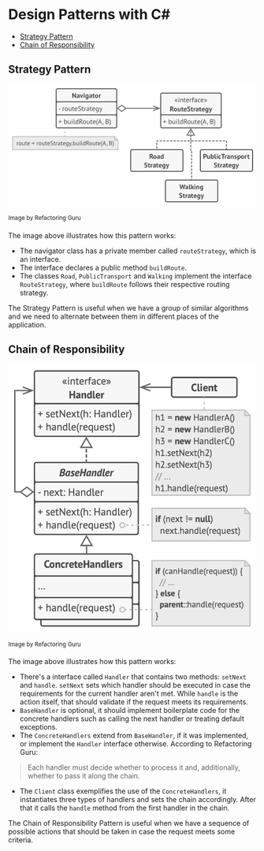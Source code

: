 # Design Patterns with C#

- [Strategy Pattern](#strategy-pattern)
- [Chain of Responsibility](#chain-of-responsibility)

## Strategy Pattern

![Classes diagram showing the strategy pattern](images/strategy.png "Strategy Pattern Example")

 <sup>Image by Refactoring Guru</sup>

The image above illustrates how this pattern works:

- The navigator class has a private member called `routeStrategy`, which is an interface.
- The interface declares a public method `buildRoute`.
- The classes `Road`, `PublicTransport` and `Walking` implement the interface `RouteStrategy`, where `buildRoute` follows their respective routing strategy. 

The Strategy Pattern is useful when we have a group of similar algorithms and we need to alternate between them in different places of the application.

## Chain of Responsibility

![Classes diagram showing the chain of responsibility pattern](images/chainOfResponsibility.png "Chain of Responsibility Pattern Example")

 <sup>Image by Refactoring Guru</sup>

 The image above illustrates how this pattern works:

- There's a interface called `Handler` that contains two methods: `setNext` and `handle`. `setNext` sets which handler should be executed in case the requirements for the current handler aren't met. While `handle` is the action itself, that should validate if the request meets its requirements. 
- `BaseHandler` is optional, it should implement boilerplate code for the concrete handlers such as calling the next handler or treating default exceptions.
- The `ConcreteHandlers` extend from `BaseHandler`, if it was implemented, or implement the `Handler` interface otherwise. According to Refactoring Guru:

> Each handler must decide whether to process it and, additionally, whether to pass it along the chain.

- The `Client` class exemplifies the use of the `ConcreteHandlers`, it instantiates three types of handlers and sets the chain accordingly. After that it calls the `handle` method from the first handler in the chain.


The Chain of Responsibility Pattern is useful when we have a sequence of possible actions that should be taken in case the request meets some criteria.